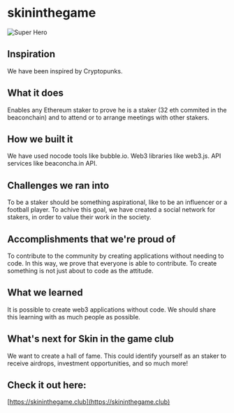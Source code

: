 # skininthegame

![Super Hero](superheroe?raw=true "Skin in the game")

## Inspiration

We have been inspired by Cryptopunks.

## What it does

Enables any Ethereum staker to prove he is a staker (32 eth commited in the beaconchain) and to attend or to arrange meetings with other stakers.

## How we built it

We have used nocode tools like bubble.io. Web3 libraries like web3.js. API services like beaconcha.in API.

## Challenges we ran into

To be a staker should be something aspirational, like to be an influencer or a football player. To achive this goal, we have created a social network for stakers, in order to value their work in the society. 

## Accomplishments that we're proud of

To contribute to the community by creating applications without needing to code. In this way, we prove that everyone is able to contribute. To create something is not just about to code as the attitude.

## What we learned

It is possible to create web3 applications without code. We should share this learning with as much people as possible.

## What's next for Skin in the game club

We want to create a hall of fame. This could identify yourself as an staker to receive airdrops, investment opportunities, and so much more!

## Check it out here:

[https://skininthegame.club](https://skininthegame.club)
